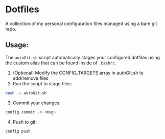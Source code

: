 # Dotfiles

A collection of my personal configuration files managed using a bare git repo.

## Usage:

The `autoGit.sh` script automatically stages your configured dotfiles using the custom alias that can be found inside of `.bashrc`.

1. (Optional) Modify the CONFIG_TARGETS array in autoGit.sh to add/remove files
2. Run the script to stage files:
```bash
bash -i autoGit.sh
```
3. Commit your changes:
```bash
config commit -m <msg>
```
4. Push to git:
```bash
config push
```